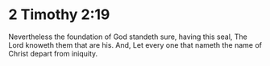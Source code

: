 # 2 Timothy 2:19

Nevertheless the foundation of God standeth sure, having this seal, The Lord knoweth them that are his. And, Let every one that nameth the name of Christ depart from iniquity.